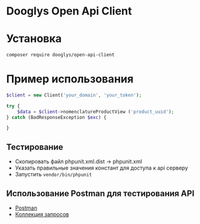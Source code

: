 # Dooglys Open Api Client

# Установка

```bash
composer require dooglys/open-api-client
```

# Пример использования
```php
$client = new Client('your_domain', 'your_token');

try {
    $data = $client->nomenclatureProductView ('product_uuid');
} catch (BadResponseException $exc) {

}
```

## Тестирование
- Скопировать файл phpunit.xml.dist -> phpunit.xml
- Указать правильные значения констант для доступа к api серверу 
- Запустить `vendor/bin/phpunit`


## Использование Postman для тестирования API
- [Postman](https://www.getpostman.com/apps)
- [Коллекция запросов](./postman/Collection.json)

